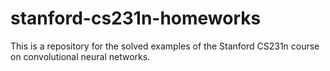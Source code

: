 # stanford-cs231n-homeworks
This is a repository for the solved examples of the Stanford CS231n course on convolutional neural networks.

